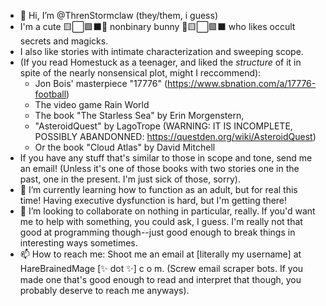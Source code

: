 - 👋 Hi, I’m @ThrenStormclaw (they/them, i guess)
- I'm a cute 🟨⬜️🟪⬛️🐇 nonbinary bunny 🐇🟨⬜️🟪⬛️ who likes occult secrets and magicks.
- I also like stories with intimate characterization and sweeping scope.
- (If you read Homestuck as a teenager, and liked the *structure* of it in spite of the nearly nonsensical plot, might I reccommend):
   - Jon Bois' masterpiece "17776" (https://www.sbnation.com/a/17776-football)
   - The video game Rain World
   - The book "The Starless Sea" by Erin Morgenstern,
   - "AsteroidQuest" by LagoTrope (WARNING: IT IS INCOMPLETE, POSSIBLY ABANDONNED: https://questden.org/wiki/AsteroidQuest)
   - Or the book "Cloud Atlas" by David Mitchell
- If you have any stuff that's similar to those in scope and tone, send me an email! (Unless it's one of those books with two stories one in the past, one in the present. I'm just sick of those, sorry).
- 🌱 I’m currently learning how to function as an adult, but for real this time! Having executive dysfunction is hard, but I'm getting there!
- 💞️ I’m looking to collaborate on nothing in particular, really. If you'd want me to help with something, you could ask, I guess. I'm really not that good at programming though--just good enough to break things in interesting ways sometimes.
- 📫 How to reach me: Shoot me an email at \[literally my username\] at HareBrainedMage [✨ dot ✨] c o m. (Screw email scraper bots. If you made one that's good enough to read and interpret that though, you probably deserve to reach me anyways).
<!--- Throw a scavenger hunt clue or something in here, maybe?--->

<!---
ThrenStormclaw/ThrenStormclaw is a ✨ special ✨ repository because its `README.md` (this file) appears on your GitHub profile.
You can click the Preview link to take a look at your changes.
--->
